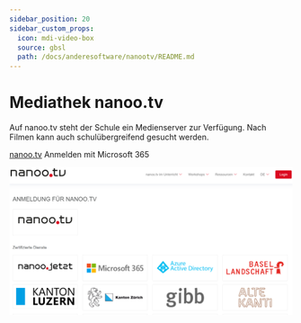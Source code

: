 ```yaml
---
sidebar_position: 20
sidebar_custom_props:
  icon: mdi-video-box
  source: gbsl
  path: /docs/anderesoftware/nanootv/README.md
---
```


# Mediathek nanoo.tv

Auf nanoo.tv steht der Schule ein Medienserver zur Verfügung. Nach Filmen kann auch schulübergreifend gesucht werden.

[nanoo.tv](nanoo.tv) Anmelden mit Microsoft 365

![](./nanootv1.png)
